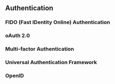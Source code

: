 ## Authentication

### FIDO (Fast IDentity Online) Authentication

### oAuth 2.0

### Multi-factor Authentication

### Universal Authentication Framework

### OpenID
